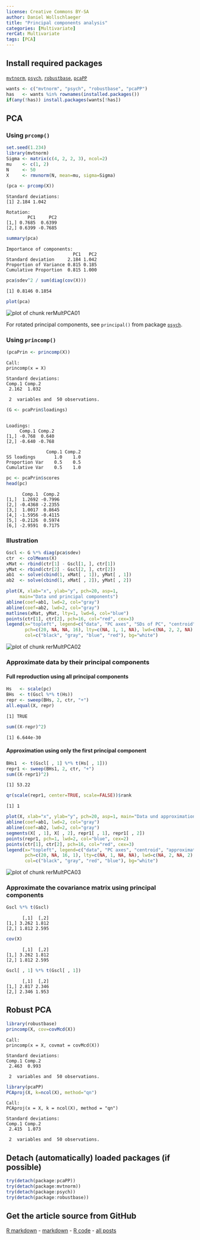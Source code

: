 ```yaml
---
license: Creative Commons BY-SA
author: Daniel Wollschlaeger
title: "Principal components analysis"
categories: [Multivariate]
rerCat: Multivariate
tags: [PCA]
---
```





Install required packages
-------------------------

[`mvtnorm`](http://cran.r-project.org/package=mvtnorm), [`psych`](http://cran.r-project.org/package=psych), [`robustbase`](http://cran.r-project.org/package=robustbase), [`pcaPP`](http://cran.r-project.org/package=pcaPP)


```r
wants <- c("mvtnorm", "psych", "robustbase", "pcaPP")
has   <- wants %in% rownames(installed.packages())
if(any(!has)) install.packages(wants[!has])
```


PCA
-------------------------
    
### Using `prcomp()`


```r
set.seed(1.234)
library(mvtnorm)
Sigma <- matrix(c(4, 2, 2, 3), ncol=2)
mu    <- c(1, 2)
N     <- 50
X     <- rmvnorm(N, mean=mu, sigma=Sigma)
```



```r
(pca <- prcomp(X))
```

```
Standard deviations:
[1] 2.184 1.042

Rotation:
        PC1     PC2
[1,] 0.7685  0.6399
[2,] 0.6399 -0.7685
```



```r
summary(pca)
```

```
Importance of components:
                         PC1   PC2
Standard deviation     2.184 1.042
Proportion of Variance 0.815 0.185
Cumulative Proportion  0.815 1.000
```

```r
pca$sdev^2 / sum(diag(cov(X)))
```

```
[1] 0.8146 0.1854
```



```r
plot(pca)
```

![plot of chunk rerMultPCA01](../content/assets/figure/rerMultPCA01.png) 


For rotated principal components, see `principal()` from package [`psych`](http://cran.r-project.org/package=psych).

### Using `princomp()`


```r
(pcaPrin <- princomp(X))
```

```
Call:
princomp(x = X)

Standard deviations:
Comp.1 Comp.2 
 2.162  1.032 

 2  variables and  50 observations.
```

```r
(G <- pcaPrin$loadings)
```

```

Loadings:
     Comp.1 Comp.2
[1,] -0.768  0.640
[2,] -0.640 -0.768

               Comp.1 Comp.2
SS loadings       1.0    1.0
Proportion Var    0.5    0.5
Cumulative Var    0.5    1.0
```

```r
pc <- pcaPrin$scores
head(pc)
```

```
      Comp.1  Comp.2
[1,]  1.2692 -0.7996
[2,] -0.4368 -2.2355
[3,]  1.0017  0.8645
[4,] -1.5956 -0.4115
[5,] -0.2126  0.5974
[6,] -2.9591  0.7175
```


### Illustration


```r
Gscl <- G %*% diag(pca$sdev)
ctr  <- colMeans(X)
xMat <- rbind(ctr[1] - Gscl[1, ], ctr[1])
yMat <- rbind(ctr[2] - Gscl[2, ], ctr[2])
ab1  <- solve(cbind(1, xMat[ , 1]), yMat[ , 1])
ab2  <- solve(cbind(1, xMat[ , 2]), yMat[ , 2])
```



```r
plot(X, xlab="x", ylab="y", pch=20, asp=1,
     main="Data und principal components")
abline(coef=ab1, lwd=2, col="gray")
abline(coef=ab2, lwd=2, col="gray")
matlines(xMat, yMat, lty=1, lwd=6, col="blue")
points(ctr[1], ctr[2], pch=16, col="red", cex=3)
legend(x="topleft", legend=c("data", "PC axes", "SDs of PC", "centroid"),
       pch=c(20, NA, NA, 16), lty=c(NA, 1, 1, NA), lwd=c(NA, 2, 2, NA),
       col=c("black", "gray", "blue", "red"), bg="white")
```

![plot of chunk rerMultPCA02](../content/assets/figure/rerMultPCA02.png) 


### Approximate data by their principal components

#### Full reproduction using all principal components


```r
Hs   <- scale(pc)
BHs  <- t(Gscl %*% t(Hs))
repr <- sweep(BHs, 2, ctr, "+")
all.equal(X, repr)
```

```
[1] TRUE
```

```r
sum((X-repr)^2)
```

```
[1] 6.644e-30
```


#### Approximation using only the first principal component


```r
BHs1  <- t(Gscl[ , 1] %*% t(Hs[ , 1]))
repr1 <- sweep(BHs1, 2, ctr, "+")
sum((X-repr1)^2)
```

```
[1] 53.22
```

```r
qr(scale(repr1, center=TRUE, scale=FALSE))$rank
```

```
[1] 1
```



```r
plot(X, xlab="x", ylab="y", pch=20, asp=1, main="Data und approximation")
abline(coef=ab1, lwd=2, col="gray")
abline(coef=ab2, lwd=2, col="gray")
segments(X[ , 1], X[ , 2], repr1[ , 1], repr1[ , 2])
points(repr1, pch=1, lwd=2, col="blue", cex=2)
points(ctr[1], ctr[2], pch=16, col="red", cex=3)
legend(x="topleft", legend=c("data", "PC axes", "centroid", "approximation"),
       pch=c(20, NA, 16, 1), lty=c(NA, 1, NA, NA), lwd=c(NA, 2, NA, 2),
       col=c("black", "gray", "red", "blue"), bg="white")
```

![plot of chunk rerMultPCA03](../content/assets/figure/rerMultPCA03.png) 


### Approximate the covariance matrix using principal components


```r
Gscl %*% t(Gscl)
```

```
      [,1]  [,2]
[1,] 3.262 1.812
[2,] 1.812 2.595
```

```r
cov(X)
```

```
      [,1]  [,2]
[1,] 3.262 1.812
[2,] 1.812 2.595
```

```r
Gscl[ , 1] %*% t(Gscl[ , 1])
```

```
      [,1]  [,2]
[1,] 2.817 2.346
[2,] 2.346 1.953
```


Robust PCA
-------------------------


```r
library(robustbase)
princomp(X, cov=covMcd(X))
```

```
Call:
princomp(x = X, covmat = covMcd(X))

Standard deviations:
Comp.1 Comp.2 
 2.463  0.993 

 2  variables and  50 observations.
```



```r
library(pcaPP)
PCAproj(X, k=ncol(X), method="qn")
```

```
Call:
PCAproj(x = X, k = ncol(X), method = "qn")

Standard deviations:
Comp.1 Comp.2 
 2.415  1.073 

 2  variables and  50 observations.
```


Detach (automatically) loaded packages (if possible)
-------------------------


```r
try(detach(package:pcaPP))
try(detach(package:mvtnorm))
try(detach(package:psych))
try(detach(package:robustbase))
```


Get the article source from GitHub
----------------------------------------------

[R markdown](https://github.com/dwoll/RExRepos/raw/master/Rmd/multPCA.Rmd) - [markdown](https://github.com/dwoll/RExRepos/raw/master/md/multPCA.md) - [R code](https://github.com/dwoll/RExRepos/raw/master/R/multPCA.R) - [all posts](https://github.com/dwoll/RExRepos/)
